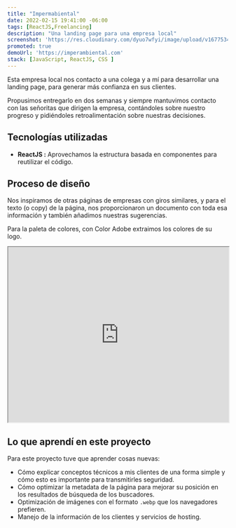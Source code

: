 ```yaml
---
title: "Impermabiental"
date: 2022-02-15 19:41:00 -06:00
tags: [ReactJS,Freelancing]
description: "Una landing page para una empresa local"
screenshot: 'https://res.cloudinary.com/dyuo7wfyi/image/upload/v1677534956/website/projects/imperambiental_omjwtr.webp'
promoted: true
demoUrl: 'https://imperambiental.com'
stack: [JavaScript, ReactJS, CSS ]
---
```


Esta empresa local nos contacto a una colega y a mí para desarrollar una landing page, para generar más confianza en sus clientes.

Propusimos entregarlo en dos semanas y siempre mantuvimos contacto con las señoritas que dirigen la empresa, contándoles sobre nuestro progreso y pidiéndoles retroalimentación sobre nuestras decisiones.

## Tecnologías utilizadas

- **ReactJS :** Aprovechamos la estructura basada en componentes para reutilizar el código. 

## Proceso de diseño

Nos inspiramos de otras páginas de empresas con giros similares, y para el texto (o copy) de la página, nos proporcionaron un documento con toda esa información y también añadimos nuestras sugerencias. 

Para la paleta de colores, con Color Adobe extraimos los colores de su logo.

<iframe class="border-primary" width="100%" height="400" src="https://www.figma.com/embed?embed_host=share&url=https%3A%2F%2Fwww.figma.com%2Ffile%2F6rriFi8Bh1MJzrHpqRx8La%2FImperambiental%3Fnode-id%3D0%253A1%26t%3DIRlrt2TTjO57Oxs5-1" allowfullscreen></iframe>

## Lo que aprendí en este proyecto

Para este proyecto tuve que aprender cosas nuevas:

- Cómo explicar conceptos técnicos a mis clientes de una forma simple y cómo esto es importante para transmitirles seguridad.
- Cómo optimizar la metadata de la página para mejorar su posición en los resultados de búsqueda de los buscadores.
- Optimización de imágenes con el formato ```.webp``` que los navegadores prefieren.
- Manejo de la información de los clientes y servicios de hosting.